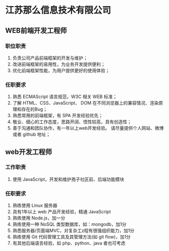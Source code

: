 # 江苏那么信息技术有限公司

## WEB前端开发工程师
### 职位职责
1. 负责公司产品前端框架的开发与维护；
2. 改进前端框架的易用性，为业务开发提供便利；
3. 优化前端框架性能，为用户提供更好的使用体验；

### 任职要求
1. 熟悉 ECMAScript 语言规范，W3C 相关 WEB 标准；
2. 了解 HTML、CSS、JavaScript、 DOM 在不同浏览器上的兼容情况、渲染原理和存在的Bug；
3. 熟悉常用的前端框架，有 SPA 开发经验优先；
4. 敬业、细心的工作态度，思路开阔、悟性较高，具有创造性；
5. 善于沟通和团队协作，有一年以上web开发经验。 请尽量提供个人网站、微博或者 github 地址；

## web开发工程师
### 工作职责
1. 使用 JavaScript，开发和维护孢子社区前、后端功能模块

### 任职要求
1. 熟练使用 Linux 服务器
2. 具有1年以上 web 产品开发经验，精通 JavaScript
3. 熟练使用 Node.js，加一分
4. 熟练使用一种 NoSQL 类型数据库，如：mongodb，加1分
5. 熟悉服务器/页面端MVC，对复杂工z程有很强组织能力，加1分
6. 熟练使用 Git 代码管理工具及其管理方法(如 git flow)，加1分
7. 有其他后端语言经验，如 php、python、java 者也可考虑
